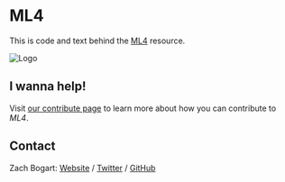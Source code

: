 # ML4

This is code and text behind the [ML4](https://zachbogart.com/ML4/) resource. 

![Logo](https://github.com/zachbogart/ML4)

## I wanna help!

Visit [our contribute page](https://zachbogart.com/ML4/contribute.html) to learn more about how you can contribute to *ML4*.

## Contact

Zach Bogart: [Website](https://zachbogart.com/) / [Twitter](https://twitter.com/zachbogart) / [GitHub](https://github.com/zachbogart)
